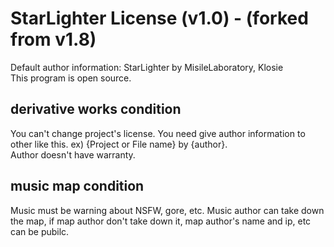 # StarLighter License (v1.0) - (forked from v1.8)

Default author information: StarLighter by MisileLaboratory, Klosie  
This program is open source.

## derivative works condition

You can't change project's license.
You need give author information to other like this. ex) {Project or File name} by {author}.  
Author doesn't have warranty.  

## music map condition

Music must be warning about NSFW, gore, etc.
Music author can take down the map, if map author don't take down it, map author's name and ip, etc can be pubilc.
